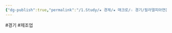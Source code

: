 ```yaml
---
{"dg-publish":true,"permalink":"/1.Study/★ 경제/★ 매크로/☆ 경기/필라델피아연은 제조업지수/필라델피아연은제조업지수/","created":"2024-08-16T12:41:24.562+09:00","updated":"2025-06-03T20:07:19.695+09:00"}
---
```


#경기 #제조업
